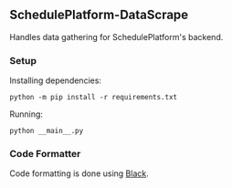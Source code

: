 

## SchedulePlatform-DataScrape

Handles data gathering for SchedulePlatform's backend.


### Setup

Installing dependencies:
```shell
python -m pip install -r requirements.txt
```

Running:
```shell
python __main__.py
```


### Code Formatter 

Code formatting is done using [Black](https://github.com/psf/black).